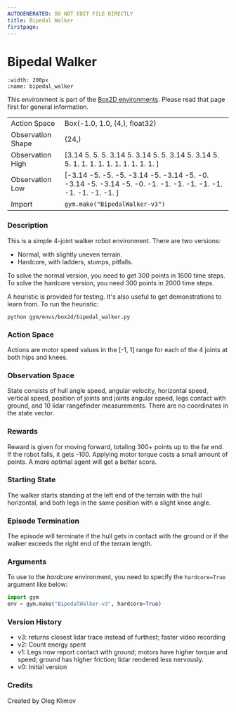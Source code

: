 ```yaml
---
AUTOGENERATED: DO NOT EDIT FILE DIRECTLY
title: Bipedal Walker
firstpage:
---
```


# Bipedal Walker

```{figure} ../../_static/videos/box2d/bipedal_walker.gif 
:width: 200px
:name: bipedal_walker
```

This environment is part of the <a href='..'>Box2D environments</a>. Please read that page first for general information.

|   |   |
|---|---|
| Action Space | Box(-1.0, 1.0, (4,), float32) |
| Observation Shape | (24,) |
| Observation High | [3.14 5.   5.   5.   3.14 5.   3.14 5.   5.   3.14 5.   3.14 5.   5.  1.   1.   1.   1.   1.   1.   1.   1.   1.   1.  ] |
| Observation Low | [-3.14 -5.   -5.   -5.   -3.14 -5.   -3.14 -5.   -0.   -3.14 -5.   -3.14  -5.   -0.   -1.   -1.   -1.   -1.   -1.   -1.   -1.   -1.   -1.   -1.  ] |
| Import | `gym.make("BipedalWalker-v3")` | 


### Description
This is a simple 4-joint walker robot environment.
There are two versions:
- Normal, with slightly uneven terrain.
- Hardcore, with ladders, stumps, pitfalls.

To solve the normal version, you need to get 300 points in 1600 time steps.
To solve the hardcore version, you need 300 points in 2000 time steps.

A heuristic is provided for testing. It's also useful to get demonstrations
to learn from. To run the heuristic:
```
python gym/envs/box2d/bipedal_walker.py
```

### Action Space
Actions are motor speed values in the [-1, 1] range for each of the
4 joints at both hips and knees.

### Observation Space
State consists of hull angle speed, angular velocity, horizontal speed,
vertical speed, position of joints and joints angular speed, legs contact
with ground, and 10 lidar rangefinder measurements. There are no coordinates
in the state vector.

### Rewards
Reward is given for moving forward, totaling 300+ points up to the far end.
If the robot falls, it gets -100. Applying motor torque costs a small
amount of points. A more optimal agent will get a better score.

### Starting State
The walker starts standing at the left end of the terrain with the hull
horizontal, and both legs in the same position with a slight knee angle.

### Episode Termination
The episode will terminate if the hull gets in contact with the ground or
if the walker exceeds the right end of the terrain length.

### Arguments
To use to the _hardcore_ environment, you need to specify the
`hardcore=True` argument like below:
```python
import gym
env = gym.make("BipedalWalker-v3", hardcore=True)
```

### Version History
- v3: returns closest lidar trace instead of furthest;
    faster video recording
- v2: Count energy spent
- v1: Legs now report contact with ground; motors have higher torque and
    speed; ground has higher friction; lidar rendered less nervously.
- v0: Initial version


<!-- ### References -->

### Credits
Created by Oleg Klimov
